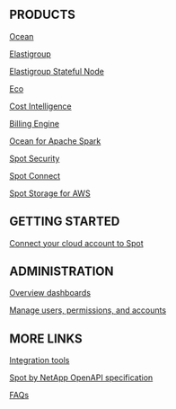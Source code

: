 <meta name="robots" content="noindex">

## PRODUCTS

[Ocean](ocean/)

[Elastigroup](/elastigroup/)

[Elastigroup Stateful Node](managed-instance/)

[Eco](eco/)

[Cost Intelligence](cost-intelligence/)

[Billing Engine](billing-engine/)

[Ocean for Apache Spark](ocean-spark/)

[Spot Security](spot-security/)

[Spot Connect](spot-connect/)

[Spot Storage for AWS](spot-storage/)

## GETTING STARTED

[Connect your cloud account to Spot](connect-your-cloud-provider/first-account/)

## ADMINISTRATION

[Overview dashboards](connect-your-cloud-provider/overview-dashboards)

[Manage users, permissions, and accounts](administration/)

## MORE LINKS

[Integration tools](tools-and-provisioning/)

[Spot by NetApp OpenAPI specification](https://docs.spot.io/api/)

[FAQs](faqs/)



<!--# Introduction to Spot by NetApp

Going beyond cloud analytics and recommendations, Spot by NetApp automates and optimizes your cloud infrastructure in AWS, Azure or Google Cloud to deliver SLA-backed availability and performance at the lowest possible cost.

## Our Core Value Proposition

Spot technology uses machine learning and analytics algorithms that enable you to utilize spot capacity for production and mission-critical workloads. This allows you to enjoy up to 90% cloud compute cost reduction with SLAs and SLOs that guarantee availability. Spot continuously scores the different capacity pools across operating systems, instance types, availability zones, regions, and cloud providers to make the most intelligent decisions in real-time regarding which instances to choose for provisioning and which ones to proactively rebalance and replace.

<img src="/connect-your-cloud-provider/_media/introduction-to-spot-01.png" width="500" height="326" />

## Cloud Operations Agility

Spot uses application-driven provisioning to effortlessly and affordably scale any workload, from stateful single instances to cloud-native VM-based or Kubernetes clusters. Spot uses the ideal mix of cloud compute resources, from on-demand to reserved and spot instances, based on the dynamic needs of the application.

<img src="/connect-your-cloud-provider/_media/introduction-to-spot-02a.png" width="500" height="258" />

## We Fit in Your Delivery Pipeline

Spot extends your Continuous Integration/Continuous Deployment (CI/CD) pipeline of choice with Continuous Optimization (CO) to complete the application delivery pipeline.

<img src="/connect-your-cloud-provider/_media/introduction-to-spot-03a.png" width="500" height="177" />

## Get Started

- Connect your cloud provider account to Spot: [AWS](connect-your-cloud-provider/aws-account), [Azure](connect-your-cloud-provider/azure-account), [GCP](connect-your-cloud-provider/gcp-project).
- Get started with Spot: [Cloud Analyzer](/cloud-analyzer/), [Elastigroup](/elastigroup/) for VMs, [Ocean](/ocean/) for Kubernetes.-->



